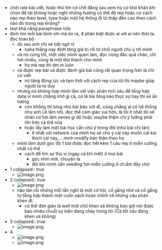 - chơi rate bài viết, hoặc thử tìm cơ chế đằng sau xem họ có khó khăn khi chọn đề tài không hoặc nghĩ những hướng có thể để rep hoặc có cách nào rep theo level, type hoặc một hệ thống đi từ thấp đến cao theo cách nào đó trong rep không?
- test khả năng paraphrase nữa
- định tìm mỗi bài bình nhi mà éo ra, đ phân biệt được ai với ai nên thôi ta đọc toàn bộ
	- dù sao anh chị sẽ bất ngờ vl
		- haha thằng nay định tăng giá trị rồi từ chối người chú ý tới mình
	- và nó cũng tốt, một việc mình quen làm, đọc cũng đâu quá chán, chỉ hơi nhiều, cũng là một thử thách cho mình
		- họ mà rep thì dm m luôn
	- và được rep bài và được đánh giá bài cũng rất quan trọng hơn là chỉ có viết
		- nó tăng động lực và tạm thời với cách rep của tôi thì maybe giúp người ta tư duy
	- nhưng nó không hợp mình lắm với việc phân tích sâu để tổng hợp data vì mình chẳng nhớ gì cả, có lẽ bài blog nào thực sự hay thì sẽ ấn tượng
		- còn không thì blog như bài báo vứt đi, cũng chẳng ai có hệ thống như anh Lê lắm nhỉ, đọc thế cảm giác vui hơn, là tôi ít nhất tôi sẽ nhân cơ hội làm series gì đó hoặc maybe thậm chí ý tưởng phải lớn hơn cả thế nữa
		- hoặc lấy làm một bài học cần chú ý trong đời (như bài chị tân)
			- ít nhất với network của mình họ sẽ chú ý cái này muốn cái kia thích cái này,... mình modify bản thân theo họ
	- mình làm dưới góc độ 1 bài được đọc hết kèm 1 câu rep ít miễn cưỡng nhất có thể
		- cách để tìm sự thú vị (ngay cả khi mệt) ở mọi bài
			- góc nhìn mới, chuyện lạ
			- đôi khi mình vẫn seeding hơi miễn cưỡng ở ch:ấm đấy chứ
- 1
  collapsed:: true
	- ![image.png](../assets/image_1676240629304_0.png)
- 2
  collapsed:: true
	- ![image.png](../assets/image_1676241339528_0.png)
	- não tàn rồi những mỗi lần nghĩ là một cơ hội, cố gắng nhớ và cố gắng tự tổng hợp thành một cuốn sách hoàn chỉnh về những câu phản khen đi.
		- có thể đơn giản là well một chữ khen sẽ không bao giờ nói được bao nhiêu chuỗi sự kiện đang chảy trong tôi (Cả tốt xấu đáng khen và không)
- 3
  collapsed:: true
	- ![image.png](../assets/image_1676241635780_0.png)
- 4
	- ![image.png](../assets/image_1676241821325_0.png)
	- ![image.png](../assets/image_1676242224933_0.png)